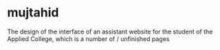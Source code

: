 # mujtahid
The design of the interface of an assistant website for the student of the Applied College, which is a number of / unfinished pages

